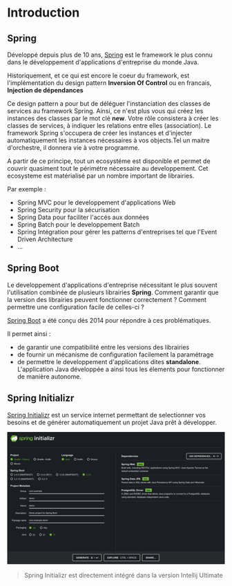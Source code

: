 # Introduction

## Spring

Développé depuis plus de 10 ans, [Spring](https://spring.io/why-spring) est le framework le plus connu dans le développement d'applications d'entreprise du monde Java.

Historiquement, et ce qui est encore le coeur du framework, est l'implémentation du design pattern **Inversion Of Control** ou en francais, **Injection de dépendances**

Ce design pattern a pour but de déléguer l'instanciation des classes de services au framework Spring. 
Ainsi, ce n'est plus vous qui créez les instances des classes par le mot clé **new**. Votre rôle consistera à créer les classes de services, à indiquer les relations entre elles (association). Le framework Spring s'occupera de créer les instances et d'injecter automatiquement les instances nécessaires à vos objects.Tel un maitre d'orchestre, il donnera vie à votre programme.

A partir de ce principe, tout un ecosystéme est disponible et permet de couvrir quasiment tout le périmétre nécessaire au developpement.
Cet ecosysteme est matérialisé par un nombre important de librairies. 

Par exemple : 
- Spring MVC pour le developpement d'applications Web
- Spring Security pour la sécurisation
- Spring Data pour faciliter l'accés aux données
- Spring Batch pour le developpement Batch
- Spring Intégration pour gérer les patterns d'entreprises tel que l'Event Driven Architecture
- ...


## Spring Boot

Le developpement d'applications d'entreprise nécessitant le plus souvent l'utilisation combinée de plusieurs librairies **Spring**. 
Comment garantir que la version des librairies peuvent fonctionner correctement ? Comment permettre une configuration facile de celles-ci ?

[Spring Boot](https://spring.io/projects/spring-boot) a été conçu dés 2014 pour répondre à ces problématiques.

Il permet ainsi :
- de garantir une compatibilité entre les versions des librairies
- de fournir un mécanisme de configuration facilement la paramétrage
- de permettre le developpement d'applications dites **standalone**. L'application Java développée a ainsi tous les élements pour fonctionner de manière autonome.


## Spring Initializr

[Spring Initializr](https://start.spring.io/) est un service internet permettant de selectionner vos besoins et de générer automatiquement un projet Java prêt à développer.

![alt initializr](./assets/initializr.png "initializr")

> Spring Initializr est directement intégré dans la version Intellij Ultimate